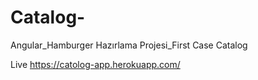 # Catalog-

Angular_Hamburger Hazırlama Projesi_First Case Catalog

Live 
https://catolog-app.herokuapp.com/
